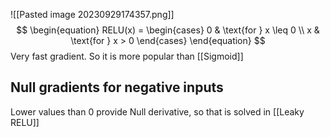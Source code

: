 ![[Pasted image 20230929174357.png]]
$$
\begin{equation} RELU(x) = \begin{cases} 0 & \text{for } x \leq 0 \\ x & \text{for } x > 0 \end{cases} \end{equation}
$$
Very fast gradient. So it is more popular than [[Sigmoid]] 

## Null gradients for negative inputs
Lower values than 0 provide Null derivative, so that is solved in [[Leaky RELU]]